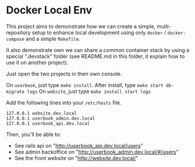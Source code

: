 # Docker Local Env

This project aims to demonstrate how we can create a simple, multi-repository setup to enhance local development using only `docker` / `docker-compose` and a simple `Makefile`.

It also demonstrate own we can share a common container stack by using a special ".devstack" folder (see README.md in this folder, it explain how to use it on another project).

Just open the two projects in their own console.

On `userbook`, just type `make install`. After install, type `make start db-migrate logs`
On `website`, just type `make install start logs`

Add the following lines into your `/etc/hosts` file.

```
127.0.0.1 website.dev.local
127.0.0.1 userbook_admin.dev.local
127.0.0.1 userbook_api.dev.local
```

Then, you'll be able to:

- See rails api on "http://userbook_api.dev.local/users"
- See admin backoffice on "http://userbook_admin.dev.local/#/users"
- See the front website on "http://website.dev.local/"
